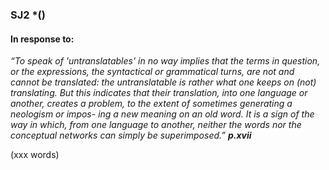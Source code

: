 ### SJ2 *()

#### In response to:
*“To speak of 'untranslatables' in no way implies that the terms in question, or the expressions, the syntactical or grammatical turns, are not and cannot be translated: the untranslatable is rather what one keeps on (not) translating. But this indicates that their translation, into one language or another, creates a problem, to the extent of sometimes generating a neologism or impos- ing a new meaning on an old word. It is a sign of the way in which, from one language to another, neither the words nor the conceptual networks can simply be superimposed.”
**p.xvii***

(xxx words)


